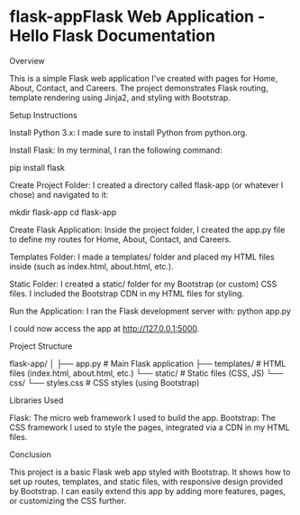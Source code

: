 # flask-appFlask Web Application - Hello Flask Documentation

Overview

This is a simple Flask web application I've created with pages for Home, About, Contact, and Careers. The project demonstrates Flask routing, template rendering using Jinja2, and styling with Bootstrap.

Setup Instructions

Install Python 3.x: I made sure to install Python from python.org.

Install Flask: In my terminal, I ran the following command:

pip install flask

Create Project Folder: I created a directory called flask-app (or whatever I chose) and navigated to it:


mkdir flask-app
cd flask-app

Create Flask Application: Inside the project folder, I created the app.py file to define my routes for Home, About, Contact, and Careers.

Templates Folder: I made a templates/ folder and placed my HTML files inside (such as index.html, about.html, etc.).

Static Folder: I created a static/ folder for my Bootstrap (or custom) CSS files. I included the Bootstrap CDN in my HTML files for styling.

Run the Application: I ran the Flask development server with:
python app.py

I could now access the app at http://127.0.0.1:5000.

Project Structure

flask-app/
│
├── app.py                  # Main Flask application
├── templates/              # HTML files (index.html, about.html, etc.)
└── static/                 # Static files (CSS, JS)
    └── css/
        └── styles.css      # CSS styles (using Bootstrap)

Libraries Used

Flask: The micro web framework I used to build the app.
Bootstrap: The CSS framework I used to style the pages, integrated via a CDN in my HTML files.

Conclusion

This project is a basic Flask web app styled with Bootstrap. It shows how to set up routes, templates, and static files, with responsive design provided by Bootstrap. I can easily extend this app by adding more features, pages, or customizing the CSS further.